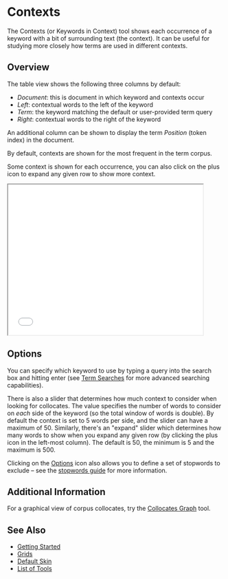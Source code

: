 # Contexts

The Contexts (or Keywords in Context) tool shows each occurrence of a keyword with a bit of surrounding text (the context). It can be useful for studying more closely how terms are used in different contexts.

## Overview

The table view shows the following three columns by default:

- *Document*: this is document in which keyword and contexts occur
- *Left*: contextual words to the left of the keyword
- *Term*: the keyword matching the default or user-provided term query
- *Right*: contextual words to the right of the keyword

An additional column can be shown to display the term *Position* (token index) in the document.

By default, contexts are shown for the most frequent in the term corpus.

Some context is shown for each occurrence, you can also click on the plus icon to expand any given row to show more context.

<iframe src="../tool/Contexts/?corpus=austen" style="width: 90%; height: 350px;"></iframe>

## Options

You can specify which keyword to use by typing a query into the search box and hitting enter (see [Term Searches](#!/guide/search) for more advanced searching capabilities).

There is also a slider that determines how much context to consider when looking for collocates. The value specifies the number of words to consider on _each_ side of the keyword (so the total window of words is double). By default the context is set to 5 words per side, and the slider can have a maximum of 50. Similarly, there's an "expand" slider which determines how many words to show when you expand any given row (by clicking the plus icon in the left-most column). The default is 50, the minimum is 5 and the maximum is 500.

Clicking on the [Options](#!/guide/options) icon also allows you to define a set of stopwords to exclude – see the [stopwords guide](#!/guide/stopwords) for more information.

## Additional Information

For a graphical view of corpus collocates, try the [Collocates Graph](#!/guide/collocatesgraph) tool.

## See Also

- [Getting Started](#!/guide/start)
- [Grids](#!/guide/grids)
- [Default Skin](#!/guide/skins-section-default-skin)
- [List of Tools](#!/guide/tools)